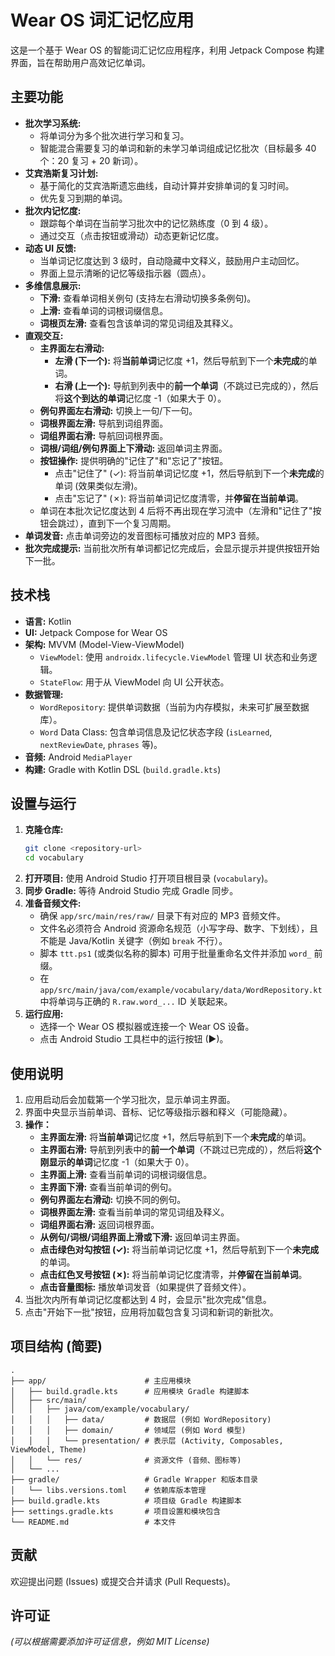# Wear OS 词汇记忆应用

这是一个基于 Wear OS 的智能词汇记忆应用程序，利用 Jetpack Compose 构建界面，旨在帮助用户高效记忆单词。

## 主要功能

*   **批次学习系统:**
    *   将单词分为多个批次进行学习和复习。
    *   智能混合需要复习的单词和新的未学习单词组成记忆批次（目标最多 40 个：20 复习 + 20 新词）。
*   **艾宾浩斯复习计划:**
    *   基于简化的艾宾浩斯遗忘曲线，自动计算并安排单词的复习时间。
    *   优先复习到期的单词。
*   **批次内记忆度:**
    *   跟踪每个单词在当前学习批次中的记忆熟练度（0 到 4 级）。
    *   通过交互（点击按钮或滑动）动态更新记忆度。
*   **动态 UI 反馈:**
    *   当单词记忆度达到 3 级时，自动隐藏中文释义，鼓励用户主动回忆。
    *   界面上显示清晰的记忆等级指示器（圆点）。
*   **多维信息展示:**
    *   **下滑:** 查看单词相关例句 (支持左右滑动切换多条例句)。
    *   **上滑:** 查看单词的词根词缀信息。
    *   **词根页左滑:** 查看包含该单词的常见词组及其释义。
*   **直观交互:**
    *   **主界面左右滑动:**
        *   **左滑 (下一个):** 将**当前单词**记忆度 +1，然后导航到下一个**未完成**的单词。
        *   **右滑 (上一个):** 导航到列表中的**前一个单词**（不跳过已完成的），然后将**这个到达的单词**记忆度 -1（如果大于 0）。
    *   **例句界面左右滑动:** 切换上一句/下一句。
    *   **词根界面左滑:** 导航到词组界面。
    *   **词组界面右滑:** 导航回词根界面。
    *   **词根/词组/例句界面上下滑动:** 返回单词主界面。
    *   **按钮操作:** 提供明确的"记住了"和"忘记了"按钮。
        *   点击"记住了" (✓): 将当前单词记忆度 +1，然后导航到下一个**未完成**的单词 (效果类似左滑)。
        *   点击"忘记了" (✗): 将当前单词记忆度清零，并**停留在当前单词**。
    *   单词在本批次记忆度达到 4 后将不再出现在学习流中（左滑和"记住了"按钮会跳过），直到下一个复习周期。
*   **单词发音:** 点击单词旁边的发音图标可播放对应的 MP3 音频。
*   **批次完成提示:** 当前批次所有单词都记忆完成后，会显示提示并提供按钮开始下一批。

## 技术栈

*   **语言:** Kotlin
*   **UI:** Jetpack Compose for Wear OS
*   **架构:** MVVM (Model-View-ViewModel)
    *   `ViewModel`: 使用 `androidx.lifecycle.ViewModel` 管理 UI 状态和业务逻辑。
    *   `StateFlow`: 用于从 ViewModel 向 UI 公开状态。
*   **数据管理:**
    *   `WordRepository`: 提供单词数据（当前为内存模拟，未来可扩展至数据库）。
    *   `Word` Data Class: 包含单词信息及记忆状态字段 (`isLearned`, `nextReviewDate`, `phrases` 等)。
*   **音频:** Android `MediaPlayer`
*   **构建:** Gradle with Kotlin DSL (`build.gradle.kts`)

## 设置与运行

1.  **克隆仓库:**
    ```bash
    git clone <repository-url>
    cd vocabulary
    ```
2.  **打开项目:** 使用 Android Studio 打开项目根目录 (`vocabulary`)。
3.  **同步 Gradle:** 等待 Android Studio 完成 Gradle 同步。
4.  **准备音频文件:**
    *   确保 `app/src/main/res/raw/` 目录下有对应的 MP3 音频文件。
    *   文件名必须符合 Android 资源命名规范（小写字母、数字、下划线），且不能是 Java/Kotlin 关键字（例如 `break` 不行）。
    *   脚本 `ttt.ps1` (或类似名称的脚本) 可用于批量重命名文件并添加 `word_` 前缀。
    *   在 `app/src/main/java/com/example/vocabulary/data/WordRepository.kt` 中将单词与正确的 `R.raw.word_...` ID 关联起来。
5.  **运行应用:**
    *   选择一个 Wear OS 模拟器或连接一个 Wear OS 设备。
    *   点击 Android Studio 工具栏中的运行按钮 (▶)。

## 使用说明

1.  应用启动后会加载第一个学习批次，显示单词主界面。
2.  界面中央显示当前单词、音标、记忆等级指示器和释义（可能隐藏）。
3.  **操作：**
    *   **主界面左滑:** 将**当前单词**记忆度 +1，然后导航到下一个**未完成**的单词。
    *   **主界面右滑:** 导航到列表中的**前一个单词**（不跳过已完成的），然后将**这个刚显示的单词**记忆度 -1（如果大于 0）。
    *   **主界面上滑:** 查看当前单词的词根词缀信息。
    *   **主界面下滑:** 查看当前单词的例句。
    *   **例句界面左右滑动:** 切换不同的例句。
    *   **词根界面左滑:** 查看当前单词的常见词组及释义。
    *   **词组界面右滑:** 返回词根界面。
    *   **从例句/词根/词组界面上滑或下滑:** 返回单词主界面。
    *   **点击绿色对勾按钮 (✓):** 将当前单词记忆度 +1，然后导航到下一个**未完成**的单词。
    *   **点击红色叉号按钮 (✗):** 将当前单词记忆度清零，并**停留在当前单词**。
    *   **点击音量图标:** 播放单词发音（如果提供了音频文件）。
4.  当批次内所有单词记忆度都达到 4 时，会显示"批次完成"信息。
5.  点击"开始下一批"按钮，应用将加载包含复习词和新词的新批次。

## 项目结构 (简要)

```
.
├── app/                      # 主应用模块
│   ├── build.gradle.kts      # 应用模块 Gradle 构建脚本
│   ├── src/main/
│   │   ├── java/com/example/vocabulary/
│   │   │   ├── data/         # 数据层 (例如 WordRepository)
│   │   │   ├── domain/       # 领域层 (例如 Word 模型)
│   │   │   └── presentation/ # 表示层 (Activity, Composables, ViewModel, Theme)
│   │   └── res/              # 资源文件 (音频、图标等)
│   └── ...
├── gradle/                   # Gradle Wrapper 和版本目录
│   └── libs.versions.toml    # 依赖库版本管理
├── build.gradle.kts          # 项目级 Gradle 构建脚本
├── settings.gradle.kts       # 项目设置和模块包含
└── README.md                 # 本文件
```

## 贡献

欢迎提出问题 (Issues) 或提交合并请求 (Pull Requests)。

## 许可证

*(可以根据需要添加许可证信息，例如 MIT License)* 